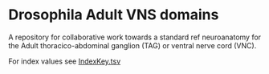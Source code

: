 Drosophila Adult VNS domains
===================

A repository for collaborative work towards a standard ref neuroanatomy for the Adult thoracico-abdominal ganglion (TAG) or ventral nerve cord (VNC).

For index values see [IndexKey.tsv](refData/IndexKey.tsv)


